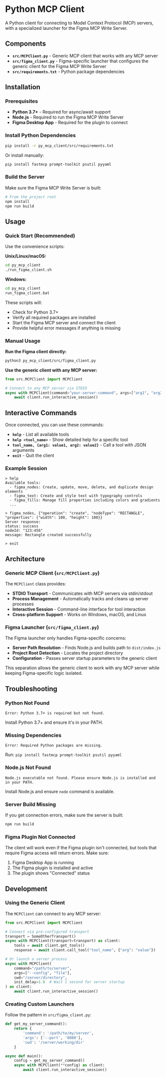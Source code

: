# Python MCP Client

A Python client for connecting to Model Context Protocol (MCP) servers, with a specialized launcher for the Figma MCP Write Server.

## Components

- **`src/MCPClient.py`** - Generic MCP client that works with any MCP server
- **`src/figma_client.py`** - Figma-specific launcher that configures the generic client for the Figma MCP Write Server
- **`src/requirements.txt`** - Python package dependencies

## Installation

### Prerequisites

- **Python 3.7+** - Required for async/await support
- **Node.js** - Required to run the Figma MCP Write Server
- **Figma Desktop App** - Required for the plugin to connect

### Install Python Dependencies

```bash
pip install -r py_mcp_client/src/requirements.txt
```

Or install manually:
```bash
pip install fastmcp prompt-toolkit psutil pyyaml
```

### Build the Server

Make sure the Figma MCP Write Server is built:

```bash
# From the project root
npm install
npm run build
```

## Usage

### Quick Start (Recommended)

Use the convenience scripts:

**Unix/Linux/macOS:**
```bash
cd py_mcp_client
./run_figma_client.sh
```

**Windows:**
```cmd
cd py_mcp_client
run_figma_client.bat
```

These scripts will:
- Check for Python 3.7+ 
- Verify all required packages are installed
- Start the Figma MCP server and connect the client
- Provide helpful error messages if anything is missing

### Manual Usage

**Run the Figma client directly:**
```bash
python3 py_mcp_client/src/figma_client.py
```

**Use the generic client with any MCP server:**
```python
from src.MCPClient import MCPClient

# Connect to any MCP server via STDIO
async with MCPClient(command="your-server-command", args=["arg1", "arg2"]) as client:
    await client.run_interactive_session()
```

## Interactive Commands

Once connected, you can use these commands:

- **`help`** - List all available tools
- **`help <tool_name>`** - Show detailed help for a specific tool
- **`tool_name, {arg1: value1, arg2: value2}`** - Call a tool with JSON arguments
- **`exit`** - Quit the client

### Example Session

```
> help
Available tools:
  - figma_nodes: Create, update, move, delete, and duplicate design elements
  - figma_text: Create and style text with typography controls
  - figma_fills: Manage fill properties including colors and gradients
  ...

> figma_nodes, {"operation": "create", "nodeType": "RECTANGLE", "properties": {"width": 100, "height": 100}}
Server response:
status: success
nodeId: "123:456"
message: Rectangle created successfully

> exit
```

## Architecture

### Generic MCP Client (`src/MCPClient.py`)

The `MCPClient` class provides:
- **STDIO Transport** - Communicates with MCP servers via stdin/stdout
- **Process Management** - Automatically tracks and cleans up server processes
- **Interactive Session** - Command-line interface for tool interaction
- **Cross-platform Support** - Works on Windows, macOS, and Linux

### Figma Launcher (`src/figma_client.py`)

The Figma launcher only handles Figma-specific concerns:
- **Server Path Resolution** - Finds Node.js and builds path to `dist/index.js`
- **Project Root Detection** - Locates the project directory
- **Configuration** - Passes server startup parameters to the generic client

This separation allows the generic client to work with any MCP server while keeping Figma-specific logic isolated.

## Troubleshooting

### Python Not Found
```
Error: Python 3.7+ is required but not found.
```
Install Python 3.7+ and ensure it's in your PATH.

### Missing Dependencies
```
Error: Required Python packages are missing.
```
Run: `pip install fastmcp prompt-toolkit psutil pyyaml`

### Node.js Not Found
```
Node.js executable not found. Please ensure Node.js is installed and in your PATH.
```
Install Node.js and ensure `node` command is available.

### Server Build Missing
If you get connection errors, make sure the server is built:
```bash
npm run build
```

### Figma Plugin Not Connected
The client will work even if the Figma plugin isn't connected, but tools that require Figma access will return errors. Make sure:
1. Figma Desktop App is running
2. The Figma plugin is installed and active
3. The plugin shows "Connected" status

## Development

### Using the Generic Client

The `MCPClient` can connect to any MCP server:

```python
from src.MCPClient import MCPClient

# Connect via pre-configured transport
transport = SomeOtherTransport()
async with MCPClient(transport=transport) as client:
    tools = await client.get_tools()
    response = await client.call_tool("tool_name", {"arg": "value"})

# Or launch a server process
async with MCPClient(
    command="/path/to/server", 
    args=["--config", "file"], 
    cwd="/server/directory",
    init_delay=1.0  # Wait 1 second for server startup
) as client:
    await client.run_interactive_session()
```

### Creating Custom Launchers

Follow the pattern in `src/figma_client.py`:

```python
def get_my_server_command():
    return {
        'command': '/path/to/my/server',
        'args': ['--port', '8080'],
        'cwd': '/server/working/dir'
    }

async def main():
    config = get_my_server_command()
    async with MCPClient(**config) as client:
        await client.run_interactive_session()
```